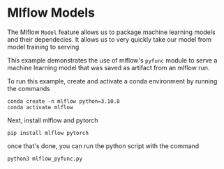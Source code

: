 # Mlflow Models

The Mlflow `Model` feature allows us to package machine learning models and their dependecies. It allows us to very quickly take our model from model training to serving

This example demonstrates the use of mlflow's `pyfunc` module to serve a machine learning model that was saved as artifact from an mlflow run.

To run this example, create and activate a conda environment by running the commands 
```
conda create -n mlflow python=3.10.8
conda activate mlflow
```
Next, install mlflow and pytorch
```
pip install mlflow pytorch
```
once that's done, you can run the python script with the command

```
python3 mlflow_pyfunc.py
```

